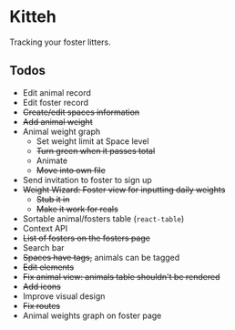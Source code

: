 # Kitteh

Tracking your foster litters.

## Todos

- Edit animal record
- Edit foster record
- ~~Create/edit spaces information~~
- ~~Add animal weight~~
- Animal weight graph
  - Set weight limit at Space level
  - ~~Turn green when it passes total~~
  - Animate
  - ~~Move into own file~~
- Send invitation to foster to sign up
- ~~Weight Wizard: Foster view for inputting daily weights~~
  - ~~Stub it in~~
  - ~~Make it work for reals~~
- Sortable animal/fosters table (`react-table`)
- Context API
- ~~List of fosters on the fosters page~~
- Search bar
- ~~Spaces have tags,~~ animals can be tagged
- ~~Edit elements~~
- ~~Fix animal view: animals table shouldn't be rendered~~
- ~~Add icons~~
- Improve visual design
- ~~Fix routes~~
- Animal weights graph on foster page
